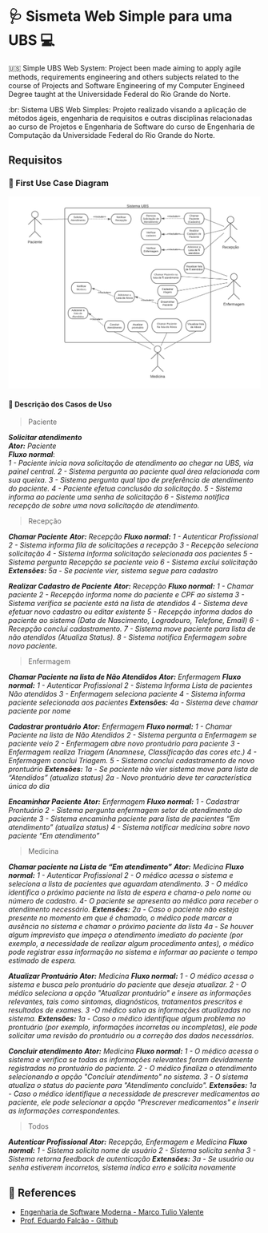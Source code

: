 # :stethoscope: Sismeta Web Simple para uma UBS :computer:



:us: Simple UBS Web System: Project been made aiming to apply agile methods, requirements engineering and others subjects related to the course of Projects and Software Engineering of my Computer Engineed Degree taught at the Universidade Federal do Rio Grande do Norte.

:br: Sistema UBS Web Simples: Projeto realizado visando a aplicação de métodos ágeis, engenharia de requisitos e outras disciplinas relacionadas ao curso de Projetos e Engenharia de Software do curso de Engenharia de Computação da Universidade Federal do Rio Grande do Norte.


## Requisitos

### :dart: First Use Case Diagram

<center><img width="800" src="Img/first_use_case_diagram.png"></center>

#### :pencil: Descrição dos Casos de Uso
> Paciente

***Solicitar atendimento*** <br>
***Ator:*** *Paciente* <br>
***Fluxo normal***: <br>
*1 - Paciente inicia nova solicitação de atendimento ao chegar na UBS, via painel central.*
*2 - Sistema pergunta ao paciente qual área relacionada com sua queixa.*
*3 - Sistema pergunta qual tipo de preferência de atendimento do paciente.*
*4 - Paciente efetua conclusão da solicitação.*
*5 - Sistema informa ao paciente uma senha de solicitação*
*6 - Sistema notifica recepção de sobre uma nova solicitação de atendimento.*

> Recepção

***Chamar Paciente***
***Ator:*** *Recepção*
***Fluxo normal:***
*1 - Autenticar Profissional*
*2 - Sistema informa fila de solicitações a recepção*
*3 - Recepção seleciona solicitação*
*4 - Sistema informa solicitação selecionada aos pacientes*
*5 - Sistema pergunta Recepção se paciente veio*
*6 - Sistema exclui solicitação*
***Extensões:***
*5a - Se paciente vier, sistema segue para cadastro*


***Realizar Cadastro de Paciente**
**Ator:** Recepção
**Fluxo normal:**
1 - Chamar paciente
2 - Recepção informa nome do paciente e CPF ao sistema
3 - Sistema verifica se paciente está na lista de atendidos
4 - Sistema deve efetuar novo cadastro ou editar existente
5 - Recepção informa dados do paciente ao sistema (Data de Nascimento, Logradouro, Telefone, Email)
6 - Recepção conclui cadastramento.
7 - Sistema move paciente para lista de não atendidos (Atualiza Status).
8 - Sistema notifica Enfermagem sobre novo paciente.*

> Enfermagem

***Chamar Paciente na lista de Não Atendidos**
**Ator:** Enfermagem
**Fluxo normal:**
1 - Autenticar Profissional
2 - Sistema Informa Lista de pacientes Não atendidos
3 - Enfermagem seleciona paciente
4 - Sistema informa paciente selecionada aos pacientes
**Extensões:**
4a - Sistema deve chamar paciente por nome*


***Cadastrar prontuário**
**Ator:** Enfermagem
**Fluxo normal:**
1 - Chamar Paciente na lista de Não Atendidos
2 - Sistema pergunta a Enfermagem se paciente veio
2 - Enfermagem abre novo prontuário para paciente
3 - Enfermagem realiza Triagem (Anamnese, Classificação das cores etc.)
4 - Enfermagem conclui Triagem.
5 - Sistema conclui cadastramento de novo prontuário
**Extensões:**
1a - Se paciente não vier sistema move para lista de “Atendidos” (atualiza status)
2a - Novo prontuário deve ter característica única do dia*

***Encaminhar Paciente**
**Ator:** Enfermagem
**Fluxo normal:**
1 - Cadastrar Prontuário
2 - Sistema pergunta enfermagem setor de atendimento do paciente
3 - Sistema encaminha paciente para lista de pacientes “Em atendimento” (atualiza status)
4 - Sistema notificar medicina sobre novo paciente “Em atendimento”*

> Medicina 

***Chamar paciente na Lista de “Em atendimento”**
**Ator:** Medicina
**Fluxo normal:**
1 - Autenticar Profissional
2 - O médico acessa o sistema e seleciona a lista de pacientes que aguardam atendimento.
3 - O médico identifica o próximo paciente na lista de espera e chama-o pelo nome ou número de cadastro.
4- O paciente se apresenta ao médico para receber o atendimento necessário.
**Extensões:**
2a - Caso o paciente não esteja presente no momento em que é chamado, o médico pode marcar a ausência no sistema e chamar o próximo paciente da lista
4a - Se houver algum imprevisto que impeça o atendimento imediato do paciente (por exemplo, a necessidade de realizar algum procedimento antes), o médico pode registrar essa informação no sistema e informar ao paciente o tempo estimado de espera.*

***Atualizar Prontuário**
**Ator:** Medicina
**Fluxo normal:**
1 - O médico acessa o sistema e busca pelo prontuário do paciente que deseja atualizar.
2 - O médico seleciona a opção "Atualizar prontuário" e insere as informações relevantes, tais como sintomas, diagnósticos, tratamentos prescritos e resultados de exames.
3 -O médico salva as informações atualizadas no sistema.
***Extensões:***
1a - Caso o médico identifique algum problema no prontuário (por exemplo, informações incorretas ou incompletas), ele pode solicitar uma revisão do prontuário ou a correção dos dados necessários.*

****Concluir atendimento***
**Ator:** Medicina
**Fluxo normal:**
1 - O médico acessa o sistema e verifica se todas as informações relevantes foram devidamente registradas no prontuário do paciente.
2 - O médico finaliza o atendimento selecionando a opção "Concluir atendimento" no sistema.
3 - O sistema atualiza o status do paciente para "Atendimento concluído".
**Extensões:**
1a - Caso o médico identifique a necessidade de prescrever medicamentos ao paciente, ele pode selecionar a opção "Prescrever medicamentos" e inserir as informações correspondentes.*

> Todos

***Autenticar Profissional**
**Ator:** Recepção, Enfermagem e Medicina
**Fluxo normal:**
1 - Sistema solicita nome de usuário
2 - Sistema solicita senha
3 - Sistema retorna feedback de autenticação
**Extensões:**
3a - Se usuário ou senha estiverem incorretos, sistema indica erro e solicita novamente*



## :bookmark_tabs: References

- [Engenharia de Software Moderna - Marco Tulio Valente](https://engsoftmoderna.info/)
- [Prof. Eduardo Falcão - Github](https://github.com/eduardolfalcao)


